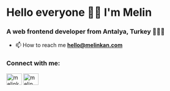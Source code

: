<h1>Hello everyone 👋🏻  I'm Melin</h1>

<h3>A web frontend developer from Antalya, Turkey 👩🏻‍💻​</h3>

- 📫 How to reach me **hello@melinkan.com**

<h3 align="left">Connect with me:</h3>
<p align="left">
<a href="https://linkedin.com/in/melinkan" target="blank"><img align="center" src="https://raw.githubusercontent.com/rahuldkjain/github-profile-readme-generator/master/src/images/icons/Social/linked-in-alt.svg" alt="melinkan" height="30" width="40" /></a>
<a href="https://twitter.com/melin_kan" target="blank"><img align="center" src="https://raw.githubusercontent.com/rahuldkjain/github-profile-readme-generator/master/src/images/icons/Social/twitter.svg" alt="melin_kan" height="30" width="40" /></a>
</p>
